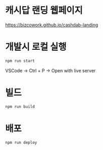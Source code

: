 # 캐시답 랜딩 웹페이지

https://bizcowork.github.io/cashdab-landing

# 개발시 로컬 실행

```bash
npm run start
```

VSCode -> Ctrl + P -> Open with live server

# 빌드

```bash
npm run build
```

# 배포

```bash
npm run deploy
```
